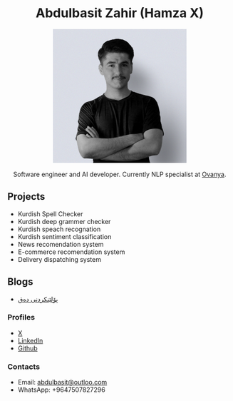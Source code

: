 <h1 align="center">Abdulbasit Zahir (Hamza X)</h1>

<p align="center">
<img src="./hamza.jpg" alt="Hamza X" style="height: 300px; width:300px;"/>
</p>

  <p align="center">
  Software engineer and AI developer. Currently NLP specialist at <a href="https://ovanya.com/">Ovanya</a>.
  </p>


## Projects

- Kurdish Spell Checker
- Kurdish deep grammer checker
- Kurdish speach recognation
- Kurdish sentiment classification
- News recomendation system
- E-commerce recomendation system
- Delivery dispatching system

## Blogs
<ul dir="ltr">
  <li><a href="https://medium.com/@hamza_x98/پۆلێنکردنی-دەق-0d59fcebaa06">پۆلێنکردنی دەق</a></li>
</ul>

### Profiles
- [X](https://twitter.com/Hamza_X98)
- [LinkedIn](https://www.linkedin.com/in/abdulbasit-zahir/)
- [Github](https://github.com/abdulbaseet-zahir)

### Contacts
- Email: abdulbasit@outloo.com
- WhatsApp: +9647507827296
